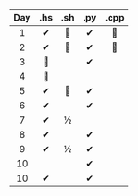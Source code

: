 | Day | .hs | .sh | .py | .cpp |
| :-: | :-: | :-: | :-: | :--: |
|  1  |  ✔ |  🌟  |  ✔  |  🌟  |
|  2  |  ✔ |  🌟  |  ✔  |  🌟  |  
|  3  |  🌟 |      | ✔  |      |  
|  4  |  🤢 |      |     |      |  
|  5  |  ✔ |  🌟  |  ✔  |      |
|  6  |  ✔ |     |  ✔  |      |
|  7  |  ✔ |  ½   |     |      |  
|  8  |  ✔ |      |  ✔  |      |  
|  9  |  ✔ |  ½   |  ✔  |      |  
| 10  |    |      |  ✔  |      |  
| 10  |  ✔ |      |  ✔  |      |  
